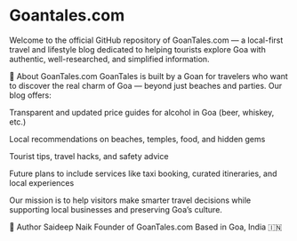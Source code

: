 # Goantales.com
Welcome to the official GitHub repository of GoanTales.com — a local-first travel and lifestyle blog dedicated to helping tourists explore Goa with authentic, well-researched, and simplified information.

🌴 About GoanTales.com
GoanTales is built by a Goan for travelers who want to discover the real charm of Goa — beyond just beaches and parties. Our blog offers:

Transparent and updated price guides for alcohol in Goa (beer, whiskey, etc.)

Local recommendations on beaches, temples, food, and hidden gems

Tourist tips, travel hacks, and safety advice

Future plans to include services like taxi booking, curated itineraries, and local experiences

Our mission is to help visitors make smarter travel decisions while supporting local businesses and preserving Goa’s culture.

👤 Author
Saideep Naik
Founder of GoanTales.com
Based in Goa, India 🇮🇳
